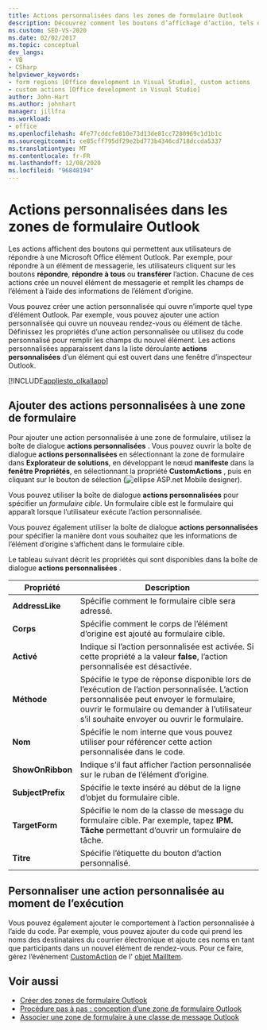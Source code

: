 ```yaml
---
title: Actions personnalisées dans les zones de formulaire Outlook
description: Découvrez comment les boutons d’affichage d’action, tels que répondre et répondre à tous, permettent aux utilisateurs de répondre à une Microsoft Office élément Outlook.
ms.custom: SEO-VS-2020
ms.date: 02/02/2017
ms.topic: conceptual
dev_langs:
- VB
- CSharp
helpviewer_keywords:
- form regions [Office development in Visual Studio], custom actions
- custom actions [Office development in Visual Studio]
author: John-Hart
ms.author: johnhart
manager: jillfra
ms.workload:
- office
ms.openlocfilehash: 4fe77cddcfe810e73d13de81cc7280969c1d1b1c
ms.sourcegitcommit: ce85cff795df29e2bd773b4346cd718dccda5337
ms.translationtype: MT
ms.contentlocale: fr-FR
ms.lasthandoff: 12/08/2020
ms.locfileid: "96848194"
---
```

# <a name="custom-actions-in-outlook-form-regions"></a>Actions personnalisées dans les zones de formulaire Outlook
  Les actions affichent des boutons qui permettent aux utilisateurs de répondre à une Microsoft Office élément Outlook. Par exemple, pour répondre à un élément de messagerie, les utilisateurs cliquent sur les boutons **répondre**, **répondre à tous** ou **transférer** l’action. Chacune de ces actions crée un nouvel élément de messagerie et remplit les champs de l’élément à l’aide des informations de l’élément d’origine.

 Vous pouvez créer une action personnalisée qui ouvre n’importe quel type d’élément Outlook. Par exemple, vous pouvez ajouter une action personnalisée qui ouvre un nouveau rendez-vous ou élément de tâche. Définissez les propriétés d’une action personnalisée ou utilisez du code personnalisé pour remplir les champs du nouvel élément. Les actions personnalisées apparaissent dans la liste déroulante **actions personnalisées** d’un élément qui est ouvert dans une fenêtre d’inspecteur Outlook.

 [!INCLUDE[appliesto_olkallapp](../vsto/includes/appliesto-olkallapp-md.md)]

## <a name="add-custom-actions-to-a-form-region"></a>Ajouter des actions personnalisées à une zone de formulaire
 Pour ajouter une action personnalisée à une zone de formulaire, utilisez la boîte de dialogue **actions personnalisées** . Vous pouvez ouvrir la boîte de dialogue **actions personnalisées** en sélectionnant la zone de formulaire dans **Explorateur de solutions**, en développant le nœud **manifeste** dans la **fenêtre Propriétés**, en sélectionnant la propriété **CustomActions** , puis en cliquant sur le bouton de sélection (![ellipse ASP.net Mobile designer](../sharepoint/media/mwellipsis.gif "Bouton de sélection du concepteur ASP.NET mobile")).

 Vous pouvez utiliser la boîte de dialogue **actions personnalisées** pour spécifier un *formulaire cible*. Un formulaire cible est le formulaire qui apparaît lorsque l’utilisateur exécute l’action personnalisée.

 Vous pouvez également utiliser la boîte de dialogue **actions personnalisées** pour spécifier la manière dont vous souhaitez que les informations de l’élément d’origine s’affichent dans le formulaire cible.

 Le tableau suivant décrit les propriétés qui sont disponibles dans la boîte de dialogue **actions personnalisées** .

|Propriété|Description|
|--------------|-----------------|
|**AddressLike**|Spécifie comment le formulaire cible sera adressé.|
|**Corps**|Spécifie comment le corps de l’élément d’origine est ajouté au formulaire cible.|
|**Activé**|Indique si l’action personnalisée est activée. Si cette propriété a la valeur **false**, l’action personnalisée est désactivée.|
|**Méthode**|Spécifie le type de réponse disponible lors de l’exécution de l’action personnalisée. L’action personnalisée peut envoyer le formulaire, ouvrir le formulaire ou demander à l’utilisateur s’il souhaite envoyer ou ouvrir le formulaire.|
|**Nom**|Spécifie le nom interne que vous pouvez utiliser pour référencer cette action personnalisée dans le code.|
|**ShowOnRibbon**|Indique s’il faut afficher l’action personnalisée sur le ruban de l’élément d’origine.|
|**SubjectPrefix**|Spécifie le texte inséré au début de la ligne d’objet du formulaire cible.|
|**TargetForm**|Spécifie le nom de la classe de message du formulaire cible. Par exemple, tapez **IPM. Tâche** permettant d’ouvrir un formulaire de tâche.|
|**Titre**|Spécifie l’étiquette du bouton d’action personnalisé.|

## <a name="customize-a-custom-action-at-run-time"></a>Personnaliser une action personnalisée au moment de l’exécution
 Vous pouvez également ajouter le comportement à l’action personnalisée à l’aide du code. Par exemple, vous pouvez ajouter du code qui prend les noms des destinataires du courrier électronique et ajoute ces noms en tant que participants dans un nouvel élément de rendez-vous. Pour ce faire, gérez l’événement [CustomAction](/office/vba/api/Outlook.MailItem.CustomAction) de l' [objet MailItem](/office/vba/api/Outlook.MailItem).

## <a name="see-also"></a>Voir aussi
- [Créer des zones de formulaire Outlook](../vsto/creating-outlook-form-regions.md)
- [Procédure pas à pas : conception d’une zone de formulaire Outlook](../vsto/walkthrough-designing-an-outlook-form-region.md)
- [Associer une zone de formulaire à une classe de message Outlook](../vsto/associating-a-form-region-with-an-outlook-message-class.md)
